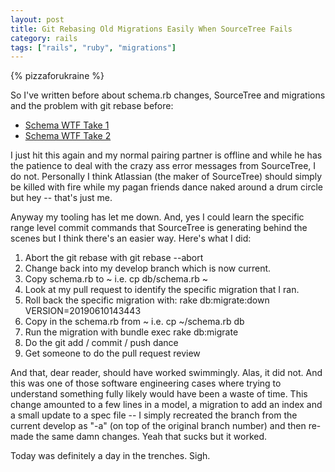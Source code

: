 ```yaml
---
layout: post
title: Git Rebasing Old Migrations Easily When SourceTree Fails
category: rails
tags: ["rails", "ruby", "migrations"]
---
```

{% pizzaforukraine  %}

So I've written before about schema.rb changes, SourceTree and migrations and the problem with git rebase before:

* [Schema WTF Take 1](https://fuzzyblog.io/blog/rails/2019/05/09/rails-migrations-multiple-developers-and-the-schema-wtf-moment.html)
* [Schema WTF Take 2](https://fuzzyblog.io/blog/rails/2019/05/10/the-schema-wtf-moment-take-2-an-excursion-into-sourcetree.html)

I just hit this again and my normal pairing partner is offline and while he has the patience to deal with the crazy ass error messages from SourceTree, I do not.  Personally I think Atlassian (the maker of SourceTree) should simply be killed with fire while my pagan friends dance naked around a drum circle but hey -- that's just me.  

Anyway my tooling has let me down.  And, yes I could learn the specific range level commit commands that SourceTree is generating behind the scenes but I think there's an easier way.  Here's what I did:

1. Abort the git rebase with git rebase --abort
2. Change back into my develop branch which is now current.
3. Copy schema.rb to ~ i.e. cp db/schema.rb ~
4. Look at my pull request to identify the specific migration that I ran.
5. Roll back the specific migration with: rake db:migrate:down VERSION=20190610143443
6. Copy in the schema.rb from ~ i.e. cp ~/schema.rb db
7. Run the migration with bundle exec rake db:migrate
8. Do the git add / commit / push dance
9. Get someone to do the pull request review

And that, dear reader, should have worked swimmingly.  Alas, it did not.  And this was one of those software engineering cases where trying to understand something fully likely would have been a waste of time.  This change amounted to a few lines in a model, a migration to add an index and a small update to a spec file -- I simply recreated the branch from the current develop as "-a" (on top of the original branch number) and then re-made the same damn changes.  Yeah that sucks but it worked.  

Today was definitely a day in the trenches.  Sigh.